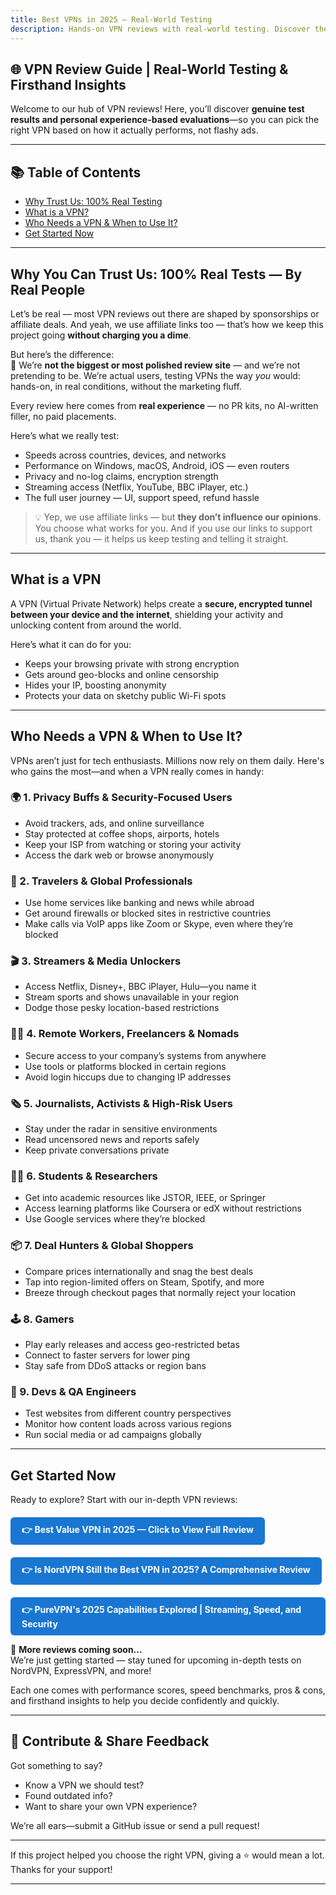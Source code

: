 ```yaml
---
title: Best VPNs in 2025 – Real-World Testing
description: Hands-on VPN reviews with real-world testing. Discover the best VPNs for streaming, gaming, privacy, and global access—updated for 2025.
---
```


## 🌐 VPN Review Guide | Real-World Testing & Firsthand Insights

Welcome to our hub of VPN reviews! Here, you’ll discover **genuine test results and personal experience-based evaluations**—so you can pick the right VPN based on how it actually performs, not flashy ads.

---

## 📚 Table of Contents

- [Why Trust Us: 100% Real Testing](#whytrustus)
- [What is a VPN?](#whatvpn)
- [Who Needs a VPN & When to Use It?](#who-needs-a-vpn--when-to-use-it)
- [Get Started Now](#get-started-now)

---

<a id = "whytrustus"></a>
## Why You Can Trust Us: 100% Real Tests — By Real People

Let’s be real — most VPN reviews out there are shaped by sponsorships or affiliate deals. And yeah, we use affiliate links too — that’s how we keep this project going **without charging you a dime**.

But here’s the difference:  
🧪 We’re **not the biggest or most polished review site** — and we’re not pretending to be. We’re actual users, testing VPNs the way *you* would: hands-on, in real conditions, without the marketing fluff.

Every review here comes from **real experience** — no PR kits, no AI-written filler, no paid placements.

Here’s what we really test:

- Speeds across countries, devices, and networks
- Performance on Windows, macOS, Android, iOS — even routers
- Privacy and no-log claims, encryption strength
- Streaming access (Netflix, YouTube, BBC iPlayer, etc.)
- The full user journey — UI, support speed, refund hassle

> 💡 Yep, we use affiliate links — but **they don’t influence our opinions**.
> You choose what works for you. And if you use our links to support us, thank you — it helps us keep testing and telling it straight.
---

<a id = "whatvpn"></a>
## What is a VPN

A VPN (Virtual Private Network) helps create a **secure, encrypted tunnel between your device and the internet**, shielding your activity and unlocking content from around the world.

Here’s what it can do for you:

- Keeps your browsing private with strong encryption  
- Gets around geo-blocks and online censorship  
- Hides your IP, boosting anonymity  
- Protects your data on sketchy public Wi-Fi spots  

---
## Who Needs a VPN & When to Use It?

VPNs aren’t just for tech enthusiasts. Millions now rely on them daily. Here's who gains the most—and when a VPN really comes in handy:

### 🌍 1. Privacy Buffs & Security-Focused Users

- Avoid trackers, ads, and online surveillance  
- Stay protected at coffee shops, airports, hotels  
- Keep your ISP from watching or storing your activity  
- Access the dark web or browse anonymously  

### 🧳 2. Travelers & Global Professionals

- Use home services like banking and news while abroad  
- Get around firewalls or blocked sites in restrictive countries  
- Make calls via VoIP apps like Zoom or Skype, even where they’re blocked  

### 🎬 3. Streamers & Media Unlockers

- Access Netflix, Disney+, BBC iPlayer, Hulu—you name it  
- Stream sports and shows unavailable in your region  
- Dodge those pesky location-based restrictions  

### 🧑‍💻 4. Remote Workers, Freelancers & Nomads

- Secure access to your company’s systems from anywhere  
- Use tools or platforms blocked in certain regions  
- Avoid login hiccups due to changing IP addresses  

### 🗞️ 5. Journalists, Activists & High-Risk Users

- Stay under the radar in sensitive environments  
- Read uncensored news and reports safely  
- Keep private conversations private  

### 🧑‍🎓 6. Students & Researchers

- Get into academic resources like JSTOR, IEEE, or Springer  
- Access learning platforms like Coursera or edX without restrictions  
- Use Google services where they’re blocked  

### 📦 7. Deal Hunters & Global Shoppers

- Compare prices internationally and snag the best deals  
- Tap into region-limited offers on Steam, Spotify, and more  
- Breeze through checkout pages that normally reject your location  

### 🕹️ 8. Gamers

- Play early releases and access geo-restricted betas  
- Connect to faster servers for lower ping  
- Stay safe from DDoS attacks or region bans  

### 🧪 9. Devs & QA Engineers

- Test websites from different country perspectives  
- Monitor how content loads across various regions  
- Run social media or ad campaigns globally  

---
## Get Started Now

Ready to explore? Start with our in-depth VPN reviews:

<p style="margin-top: 20px;">
  <a href="https://realvpntest.github.io/vpn-guide/surfshark/" 
     style="display: inline-block; padding: 10px 18px; background-color: #1976D2; color: #fff; text-decoration: none; border-radius: 6px; font-weight: bold;">
    👉 Best Value VPN in 2025 — Click to View Full Review
  </a>
</p>

<p style="margin-top: 20px;">
  <a href="https://realvpntest.github.io/vpn-guide/nordvpn/" 
     style="display: inline-block; padding: 10px 18px; background-color: #1976D2; color: #fff; text-decoration: none; border-radius: 6px; font-weight: bold;">
    👉 Is NordVPN Still the Best VPN in 2025? A Comprehensive Review
  </a>
</p>

<p style="margin-top: 20px;">
  <a href="https://realvpntest.github.io/vpn-guide/purevpn/" 
     style="display: inline-block; padding: 10px 18px; background-color: #1976D2; color: #fff; text-decoration: none; border-radius: 6px; font-weight: bold;">
    👉 PureVPN's 2025 Capabilities Explored | Streaming, Speed, and Security
  </a>
</p>



📁 **More reviews coming soon...**  
We’re just getting started — stay tuned for upcoming in-depth tests on NordVPN, ExpressVPN, and more!



Each one comes with performance scores, speed benchmarks, pros & cons, and firsthand insights to help you decide confidently and quickly.

---

## 💬 Contribute & Share Feedback

Got something to say?

- Know a VPN we should test?  
- Found outdated info?  
- Want to share your own VPN experience?  

We’re all ears—submit a GitHub issue or send a pull request!

---

If this project helped you choose the right VPN, giving a ⭐️ would mean a lot. Thanks for your support!


---